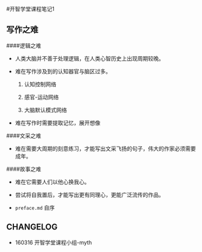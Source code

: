 #开智学堂课程笔记1
## 写作之难
####逻辑之难
- 人类大脑并不善于处理逻辑，在人类心智历史上出现周期较晚。
- 难在写作涉及到的认知器官与脑区过多。
    1. 认知控制网络
    2. 感官-运动网络
    3. 大脑默认模式网络
- 难在写作时需要提取记忆，展开想像
####文采之难
- 难在需要大周期的刻意练习，才能写出文采飞扬的句子，伟大的作家必须需要成年。
####故事之难
- 难在它需要人们以他心换我心。
- 尝试将自我置后，才能写出更有同理心，更能广泛流传的作品。


- `preface.md` 自序

## CHANGELOG

- 160316 开智学堂课程小组-myth
